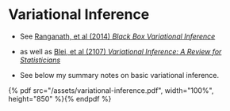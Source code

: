 # Variational Inference

- See [Ranganath, et al (2014) *Black Box Variational Inference*](https://arxiv.org/pdf/1401.0118.pdf)

- as well as [Blei, et al (2107) *Variational Inference: A Review for Statisticians*](https://arxiv.org/pdf/1601.00670.pdf)

- See below my summary notes on basic variational inference.

{% pdf src="/assets/variational-inference.pdf", width="100%", height="850" %}{% endpdf %}



